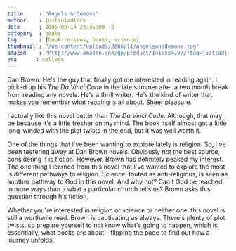 ```yaml
---
title     : "Angels & Demons"
author    : justintadlock
date      : 2006-09-14 23:35:00 -5
category  : books
tag       : [book-reviews, books, science]
thumbnail : "/wp-content/uploads/2006/11/angelsanddemons.jpg"
amazon    : "http://www.amazon.com/gp/product/1416524797/?tag=justtadl-20"
era      : college
---
```


Dan Brown.  He's the guy that finally got me interested in reading again.  I picked up his <em> The Da Vinci Code</em> in the late summer after a two month break from reading any novels.  He's a thrill writer.  He's the kind of writer that makes you remember what reading is all about.  Sheer pleasure.

I actually like this novel better than <em> The Da Vinci Code</em>.  Although, that may be because it's a little fresher on my mind.  The book itself almost got a little long-winded with the plot twists in the end, but it was well worth it.

One of the things that I've been wanting to explore lately is religion.  So, I've been teetering away at Dan Brown novels.  Obviously not the best source, considering it is fiction.  However, Brown has definitely peaked my interest.  The one thing I learned from this novel that I've wanted to explore the most is different pathways to religion.  Science, touted as anti-religious, is seen as another pathway to God in this novel.  And why not?  Can't God be reached in more ways than a what a particular church tells us?  Brown asks this question through his fiction.

Whether you're interested in religion or science or neither one, this novel is still a worthwile read.  Brown is captivating as always.  There's plenty of plot twists, so prepare yourself to not know what's going to happen, which is, essentially, what books are about&mdash;flipping the page to find out how a journey unfolds.
